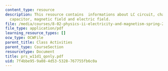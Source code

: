 ```yaml
---
content_type: resource
description: This resource contains  informations about LC circuit, charge on the
  capacitor, magnetic field and electric field.
file: /media/courses/8-02-physics-ii-electricity-and-magnetism-spring-2007/7f4bbe959a084d535328767755fb6c0a_prs_w11d1_qonly.pdf
file_type: application/pdf
learning_resource_types: []
ocw_type: OCWFile
parent_title: Class Activities
parent_type: CourseSection
resourcetype: Document
title: prs_w11d1_qonly.pdf
uid: 7f4bbe95-9a08-4d53-5328-767755fb6c0a
---
```

